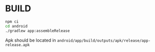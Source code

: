# BUILD

```sh
npm ci
cd android
./gradlew app:assembleRelease
```

Apk should be located in `android/app/build/outputs/apk/release/app-release.apk`